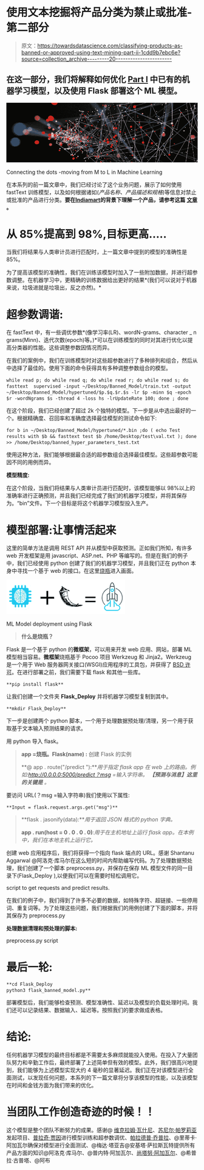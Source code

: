 # 使用文本挖掘将产品分类为禁止或批准-第二部分

> 原文：<https://towardsdatascience.com/classifying-products-as-banned-or-approved-using-text-mining-part-ii-1cdd9b7ebc6e?source=collection_archive---------20----------------------->

## 在这一部分，我们将解释如何优化 [Part I](/classifying-products-as-banned-or-approved-using-text-mining-5b48d2eb1544) 中已有的机器学习模型，以及使用 Flask 部署这个 ML 模型。

![](img/a29562fda23a3d14650fe03c934aff30.png)

Connecting the dots -moving from M to L in Machine Learning

在本系列的前一篇文章中，我们已经讨论了这个业务问题，展示了如何使用 fastText 训练模型，以及如何根据诸如(*产品名称、产品描述和规格*)等信息对禁止或批准的产品进行分类。**要在**[**Indiamart**](https://dir.indiamart.com/)**的背景下理解一个产品，请参考这篇** [**文章**](/classifying-products-as-banned-or-approved-using-text-mining-5b48d2eb1544) **。**

# 从 85%提高到 98%,目标更高…..

当我们将结果与人类审计员进行匹配时，上一篇文章中提到的模型的准确性是 85%。

为了提高该模型的准确性，我们在训练该模型时加入了一些附加数据，并进行超参数调整。在机器学习中，更精确的训练数据给出更好的结果*(我们可以说对于机器来说，垃圾进就是垃圾出，反之亦然)。*

# **超参数调谐:**

在 fastText 中，有一些调优参数*(像学习率(LR)、wordN-grams、character _ n grams(Minn)、迭代次数(epoch)等。)*可以在训练模型的同时对其进行优化以提高分类器的性能。这些调整参数因情况而异。

在我们的案例中，我们在训练模型时对这些超参数进行了多种排列和组合，然后从中选择了最佳的。使用下面的命令获得具有多种调整参数组合的模型。

```
while read p; do while read q; do while read r; do while read s; do fasttext  supervised -input ~/Desktop/Banned_Model/train.txt -output ~/Desktop/Banned_Model/hypertuned/$p.$q.$r.$s -lr $p -minn $q -epoch $r -wordNgrams $s -thread 4 -loss hs -lrUpdateRate 100; done ; done
```

在这个阶段，我们已经创建了超过 2k 个独特的模型。下一步是从中选出最好的一个。根据精确度、召回率和准确度选择最佳模型的测试命令如下:

```
for b in ~/Desktop/Banned_Model/hypertuned/*.bin ;do ( echo Test results with $b && fasttext test $b /home/Desktop/test\val.txt ); done >> /home/Desktop/banned_hyper_parameters_test.txt
```

使用这种方法，我们能够根据最合适的超参数组合选择最佳模型。这些超参数可能因不同的用例而异。

**模型精度:**

在这个阶段，当我们将结果与人类审计员进行匹配时，该模型能够以 98%以上的准确率进行正确预测，并且我们已经完成了我们的机器学习模型，并将其保存为。“bin”文件。下一个目标是将这个机器学习模型投入生产。

# **模型部署:让事情活起来**

这里的简单方法是调用 REST API 并从模型中获取预测。正如我们所知，有许多 web 开发框架是用 javascript、ASP.net、PHP 等编写的。但是在我们的例子中，我们已经使用 python 创建了我们的机器学习模型，并且我们正在 python 本身中寻找一个基于 web 的接口。在这里[烧瓶](http://flask.pocoo.org/)进入画面。

![](img/2bdab8d0cacfa604dd99b2131c9bde05.png)

ML Model deployment using Flask

> **什么是烧瓶？**

Flask 是一个基于 python 的**微框架**，可以用来开发 web 应用、网站，部署 ML 模型相当容易。**微框架**烧瓶基于 Pocoo 项目 Werkzeug 和 Jinja2。Werkzeug 是一个用于 Web 服务器网关接口(WSGI)应用程序的工具包，并获得了 [BSD 许可](http://flask.pocoo.org/docs/1.0/license/)。在进行部署之前，我们需要下载 flask 和其他一些库。

```
**pip install flask**
```

让我们创建一个文件夹 **Flask_Deploy** 并将机器学习模型复制到其中。

```
**mkdir Flask_Deploy**
```

下一步是创建两个 python 脚本，一个用于处理数据预处理/清理，另一个用于获取基于文本输入预测结果的请求。

用 python 导入 flask。

> **app =烧瓶。Flask(__name__) :** 创建 Flask 的实例
> 
> **@ app . route("/predict "):***用于指定 flask app 在 web 上的路由。例如:http://0.0.0.0:5000/predict？msg =输入字符串。* ***【预测与消息】这里的关键是*** *。*

要访问 URL(？msg =输入字符串)我们使用以下属性:

```
**Input = flask.request.args.get("msg")**
```

> **flask . jasonify(data):***用于返回 JSON 格式的 python 字典。*
> 
> **app . run(host = 0 . 0 . 0 . 0)***:用于在主机地址上运行 flask app。在本例中，我们在本地主机上运行它。*

创建 web 应用程序后，我们将获得一个指向 flask 端点的 URL。感谢 Shantanu Aggarwal @阿洛克·库马尔在这么短的时间内帮助编写代码。为了处理数据预处理，我们创建了一个脚本 preprocess.py，并保存在保存 ML 模型文件的同一目录下(Flask_Deploy ),以便我们可以在需要时轻松调用它。

script to get requests and predict results.

在我们的例子中，我们得到了许多不必要的数据，如特殊字符、超链接、一些停用词、重复词等。为了处理这些问题，我们根据我们的用例创建了下面的脚本，并将其保存为 preprocess.py

**处理数据清理和预处理的脚本:**

preprocess.py script

# **最后一轮:**

```
**cd Flask_Deploy
python3 flask_banned_model.py**
```

部署模型后，我们能够检查预测、模型准确性、延迟以及模型的负载处理时间。我们还可以记录结果、数据输入、延迟等。按照我们的要求做成表格。

# **结论:**

任何机器学习模型的最终目标都是不需要太多麻烦就能投入使用。在投入了大量团队努力和辛勤工作后，最终部署了上述简单但有效的模型。此外，我们很高兴地提到，我们能够为上述模型实现大约 4 毫秒的显著延迟。我们正在对该模型进行全面测试，以发现任何问题，本系列的下一篇文章将分享该模型的性能，以及该模型在时间和金钱方面为我们带来的优化。

# 当团队工作创造奇迹的时候！！

这个模型是整个团队不断努力的成果。感谢@ [维克拉姆·瓦什尼](https://medium.com/u/47a096395dd5?source=post_page-----1cdd9b7ebc6e--------------------------------)、[苏尼尔·帕罗莉亚](https://medium.com/u/f3022f1424ae?source=post_page-----1cdd9b7ebc6e--------------------------------)发起项目、[普拉奇·贾因](https://medium.com/u/a9b6c476fde?source=post_page-----1cdd9b7ebc6e--------------------------------)进行模型训练和超参数调优、[帕拉德普·乔普拉](https://medium.com/u/7012b8be20c2?source=post_page-----1cdd9b7ebc6e--------------------------------)、@里蒂卡·阿加瓦尔确保对模型进行全面测试、@梅达·塔亚吉@安基塔·萨拉斯瓦特提供所有产品方面的知识@阿洛克·库马尔、@普内特·阿加瓦尔、[尚塔努·阿加瓦尔](https://medium.com/u/ba9d2ef2623c?source=post_page-----1cdd9b7ebc6e--------------------------------)、@希普拉·古普塔、@阿布